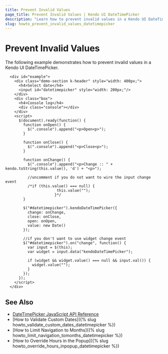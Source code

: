 ```yaml
---
title: Prevent Invalid Values
page_title: Prevent Invalid Values | Kendo UI DateTimePicker
description: "Learn how to prevent invalid values in a Kendo UI DateTimePicker widget."
slug: howto_prevent_invalid_values_datetimepicker
---
```


# Prevent Invalid Values

The following example demonstrates how to prevent invalid values in a Kendo UI DateTimePicker.



```dojo
  <div id="example">
    <div class="demo-section k-header" style="width: 400px;">
      <h4>Select date</h4>
      <input id="datetimepicker" style="width: 200px;"/>
    </div>
    <div class="box">                
      <h4>Console log</h4>
      <div class="console"></div>
    </div>
    <script>
      $(document).ready(function() {
        function onOpen() {
          $(".console").append("<p>Open<p>");
        }

        function onClose() {
          $(".console").append("<p>Close<p>");
        }

        function onChange() {
          $(".console").append("<p>Change :: " + kendo.toString(this.value(), 'd') + "<p>");

          //uncomment if you do not want to wire the input change event
          /*if (this.value() === null) {
                       this.value("");
                      }*/
        }

        $("#datetimepicker").kendoDateTimePicker({
          change: onChange,
          close: onClose,
          open: onOpen,
          value: new Date()
        });

        //if you don't want to use widget change event
        $("#datetimepicker").on("change", function() {
          var input = $(this);
          var widget = input.data("kendoDateTimePicker");

          if (widget && widget.value() === null && input.val()) {
            widget.value("");
          }
        });
      });
    </script>            
  </div>
```

## See Also

* [DateTimePicker JavaScript API Reference](/api/javascript/ui/datetimepicker)
* [How to Validate Custom Dates]({% slug howto_validate_custom_dates_datetimepicker %})
* [How to Limit Navigation to Months]({% slug howto_limit_navigation_tomonths_datetimepicker %})
* [How to Override Hours in the Popup]({% slug howto_override_hours_inpopup_datetimepicker %})
